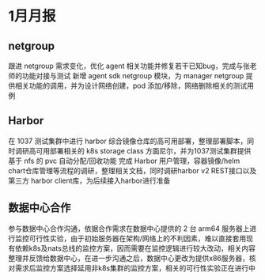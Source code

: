 # 1月月报

## netgroup

跟进 netgroup 需求变化，优化 agent 相关功能并修复若干已知bug，完成与张老师的功能对接与测试
新增 agent sdk netgroup 模块，为 manager netgroup 提供相关功能的调用，并为设计网络创建，pod 添加/移除，网络删除相关的测试用例

## Harbor

在 1037 测试集群中进行 harbor 综合镜像仓库的高可用部署，整理部署脚本，同时调研高可用部署相关的 k8s storage class 方面尼尔，并为1037测试集群提供基于 nfs 的 pvc 自动分配/回收功能
完成 Harbor 用户管理，容器镜像/helm chart仓库管理等流程的调研，整理相关文档，同时调研harbor v2 REST接口以及第三方 harbor client库，为后续接入harbor进行准备

## 数据中心合作

参与数据中心合作沟通，依据合作需求在数据中心提供的 2 台 arm64 服务器上进行监控可行性实验，由于初始服务器在架构/网络上的不利因素，难以直接套用现有依赖k8s及nats总线的监控方案，因而需要在监控逻辑进行较大改动，相关内容整理并反馈给数据中心，在进一步沟通之后，数据中心更改为提供x86服务器，核对需求后监控方案选择延用非k8s集群的监控方案，相关的可行性实验正在进行中